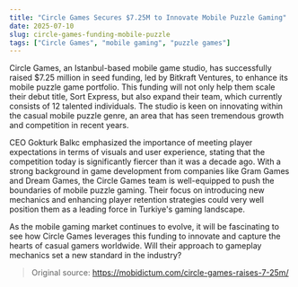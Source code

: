 ```yaml
---
title: "Circle Games Secures $7.25M to Innovate Mobile Puzzle Gaming"
date: 2025-07-10
slug: circle-games-funding-mobile-puzzle
tags: ["Circle Games", "mobile gaming", "puzzle games"]
---
```

Circle Games, an Istanbul-based mobile game studio, has successfully raised $7.25 million in seed funding, led by Bitkraft Ventures, to enhance its mobile puzzle game portfolio. This funding will not only help them scale their debut title, Sort Express, but also expand their team, which currently consists of 12 talented individuals. The studio is keen on innovating within the casual mobile puzzle genre, an area that has seen tremendous growth and competition in recent years.

CEO Gokturk Balkc emphasized the importance of meeting player expectations in terms of visuals and user experience, stating that the competition today is significantly fiercer than it was a decade ago. With a strong background in game development from companies like Gram Games and Dream Games, the Circle Games team is well-equipped to push the boundaries of mobile puzzle gaming. Their focus on introducing new mechanics and enhancing player retention strategies could very well position them as a leading force in Turkiye's gaming landscape.

As the mobile gaming market continues to evolve, it will be fascinating to see how Circle Games leverages this funding to innovate and capture the hearts of casual gamers worldwide. Will their approach to gameplay mechanics set a new standard in the industry?
> Original source: https://mobidictum.com/circle-games-raises-7-25m/